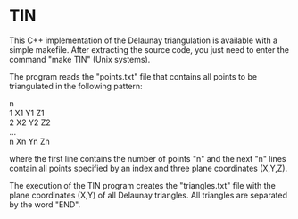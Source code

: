 # TIN

This C++ implementation of the Delaunay triangulation is available with a simple makefile.
After extracting the source code, you just need to enter the command "make TIN" (Unix systems).

The program reads the "points.txt" file that contains all points to be triangulated in the following pattern:

n<br>
1 X1 Y1 Z1<br>
2 X2 Y2 Z2<br>
...<br>
n Xn Yn Zn

where the first line contains the number of points "n" and the next "n" lines contain all points specified by
an index and three plane coordinates (X,Y,Z).

The execution of the TIN program creates the "triangles.txt" file with the plane coordinates (X,Y) of all Delaunay
triangles. All triangles are separated by the word "END".
